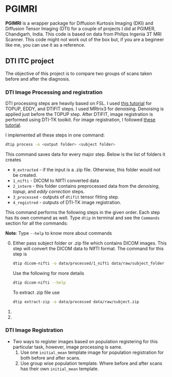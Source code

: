 # PGIMRI

**PGIMRI** is a wrapper package for Diffusion Kurtosis Imaging (DKI) and Diffusion Tensor Imaging (DTI) for a couple of projects I did at PGIMER, Chandigarh, India. This code is based on data from Philips Ingenia 3T MRI Scanner. This code might not work out of the box but, if you are a begineer like me, you can use it as a reference.


## DTI ITC project
The objective of this project is to compare two groups of scans taken before and after the diagnosis.

### DTI Image Processing and registration
DTI processing steps are heavily based on FSL. I used [this tutorial](https://fsl.fmrib.ox.ac.uk/fslcourse/lectures/practicals/fdt1/index.html#diffdata) for TOPUP, EDDY, and DTIFIT steps. I used MRtrix3 for denoising. Denoising is applied just before the TOPUP step. After DTIFIT, image registration is performed using DTI-TK toolkit. For image registration, I followed [these tutorial](http://dti-tk.sourceforge.net/pmwiki/pmwiki.php?n=Documentation.HomePage).

I implemented all these steps in one command:

```bash
dtip process -o <output folder> <subject folder>
```
This command saves data for every major step. Below is the list of folders it creates
* `0_extracted` - if the input is a .zip file. Otherwise, this folder would not be created.
* `1_nifti` - DICOM to NIfTI converted data
* `2_interm` - this folder contains preprocessed data from the *denoising*, *topup*, and *eddy correction* steps.
* `3_processed` - outputs of `dtifit` tensor fitting step.
* `4_registred` - outputs of DTI-TK image registration.


This command performs the following steps in the given order. Each step has its own command as well. Type `dtip` in terminal and see the `Commands` section for all the commands:

**Note**: Type `--help` to know more about commands

0. Either pass subject folder or .zip file which contains DICOM images. This step will convert the DICOM data to NIfTI format. The command for this step is
    ```bash
    dtip dicom-nifti -o data/processed/1_nifti data/raw/subject_folder
    ```
    Use the following for more details
    ```bash
    dtip dicom-nifti --help
    ```
    To extract .zip file use
    ```bash
    dtip extract-zip -o data/processed data/raw/subject.zip
    ```
1. 
2. 



### DTI Image Registration
* Two ways to register images based on population registering for this particular task, however, image processing is same.
    1. Use one `initial_mean` template image for population registration for both before and after scans.
    2. Use group wise population template. Where before and after scans has their own `initial_mean` template.


